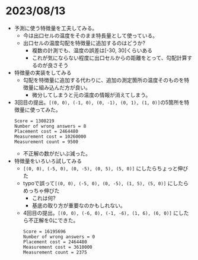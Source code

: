 # 2023/08/13

- 予測に使う特徴量を工夫してみる。
  - 今は出口セルの温度をそのまま特長量として使っている。
  - 出口セルの温度勾配を特徴量に追加するのはどうか?
    - 複数の計測でも、温度の誤差は[-30, 30]くらいある
    - これが気にならない程度に出口セルからの距離をとって、勾配計算するのが良さそう
- 特徴量の実装をしてみる
  - 勾配を特徴量に追加する代わりに、追加の測定箇所の温度そのものを特徴量に組み込んだ方が良い。
    - 微分してしまうと元の温度の情報が消えてしまう。
- 3回目の提出。`[(0, 0), (-1, 0), (0, -1), (0, 1), (1, 0)]`の5箇所を特徴量に使ってみた。
  ```
  Score = 1308219
  Number of wrong answers = 8
  Placement cost = 2464480
  Measurement cost = 10260000
  Measurement count = 9500
  ```
  - 不正解の数がだいぶ減った。
- 特徴量をいろいろ試してみる
  - `[(0, 0), (-5, 0), (0, -5), (0, 5), (5, 0)]` にしたらちょっと伸びた
  - typoで誤って`[(0, 0), (-5, 0), (0, -5), (1, 5), (5, 0)]` にしたらめっちゃ伸びた
    - これは何?
    - 基底の取り方が重要なのかもしれない。
  - 4回目の提出。`[(0, 0), (-6, 0), (-1, -6), (1, 6), (6, 0)]` にしたら不正解を0にできた。
    ```
    Score = 16195696
    Number of wrong answers = 0
    Placement cost = 2464480
    Measurement cost = 3610000
    Measurement count = 2375
    ```
